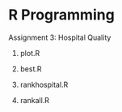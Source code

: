 # R Programming

Assignment 3: Hospital Quality


1. plot.R


2. best.R


3. rankhospital.R


4. rankall.R

